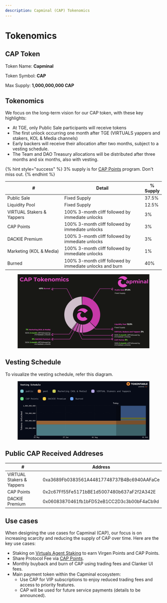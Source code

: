 ```yaml
---
description: Capminal (CAP) Tokenomics
---
```


# Tokenomics

## CAP Token

Token Name: **Capminal**

Token Symbol: **CAP**

Max Supply: **1,000,000,000 CAP**

## Tokenomics

We focus on the long-term vision for our CAP token, with these key highlights:

* At TGE, only Public Sale participants will receive tokens
* The first unlock occurring one month after TGE (VIRTUALS yappers and stakers, KOL & Media channels)
* Early backers will receive their allocation after two months, subject to a vesting schedule.
* The Team and DAO Treasury allocations will be distributed after three months and six months, also with vesting.

{% hint style="success" %}
3% supply is for [CAP Points](../capminal/product-features/cap-points.md) program. Don't miss out.
{% endhint %}

<table><thead><tr><th width="239.43359375">#</th><th width="364.72265625">Detail</th><th>% Supply</th></tr></thead><tbody><tr><td>Public Sale</td><td>Fixed Supply</td><td>37.5%</td></tr><tr><td>Liquidity Pool</td><td>Fixed Supply</td><td>12.5%</td></tr><tr><td>VIRTUAL Stakers &#x26; Yappers</td><td>100% 3-month cliff followed by immediate unlocks</td><td>3%</td></tr><tr><td>CAP Points</td><td>100% 3-month cliff followed by immediate unlocks</td><td>3%</td></tr><tr><td>DACKIE Premium</td><td>100% 3-month cliff followed by immediate unlocks</td><td>3%</td></tr><tr><td>Marketing (KOL &#x26; Media)</td><td>100% 3-month cliff followed by immediate unlocks</td><td>1%</td></tr><tr><td>Burned</td><td>100% 3-month cliff followed by immediate unlocks and burn</td><td>40%</td></tr></tbody></table>

<figure><img src="../.gitbook/assets/Screenshot 2025-06-08 at 12.48.31.png" alt=""><figcaption></figcaption></figure>

## Vesting Schedule

To visualize the vesting schedule, refer this diagram.

<figure><img src="../.gitbook/assets/Screenshot 2025-08-26 at 22.56.46.png" alt=""><figcaption></figcaption></figure>

## Public CAP Received Addreses

<table><thead><tr><th width="243.8359375">#</th><th>Address</th></tr></thead><tbody><tr><td>VIRTUAL Stakers &#x26; Yappers</td><td>0xa3689Fb0383561A44817748737B4Bc6940AAFaCe</td></tr><tr><td>CAP Points</td><td>0x2c67Ff55Fe5171bBE1d5007480b637aF2f2A342E</td></tr><tr><td>DACKIE Premium</td><td>0x06083870461fb1bFD52eB1CC2D3c3b00bF4aCb9d</td></tr></tbody></table>

## Use cases

When designing the use cases for Capminal (CAP), our focus is on increasing scarcity and reducing the supply of CAP over time. Here are the key use cases:

* Staking on [Virtuals Agent Staking](https://app.virtuals.io/stake-agent?id=23397) to earn Virgen Points and CAP Points.
* Share Protocol Fee via [CAP Points](../capminal/product-features/cap-points.md).
* Monthly buyback and burn of CAP using trading fees and Clanker UI fees.
* Main payment token within the Capminal ecosystem:
  * Use CAP for VIP subscriptions to enjoy reduced trading fees and access to priority features.
  * CAP will be used for future service payments (details to be announced).
